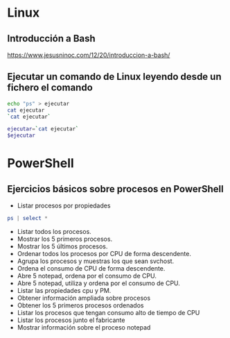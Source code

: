 # Linux

## Introducción a Bash
https://www.jesusninoc.com/12/20/introduccion-a-bash/

## Ejecutar un comando de Linux leyendo desde un fichero el comando
```Bash
echo "ps" > ejecutar
cat ejecutar
`cat ejecutar`
```
```Bash
ejecutar=`cat ejecutar`
$ejecutar
```

# PowerShell

## Ejercicios básicos sobre procesos en PowerShell
- Listar procesos por propiedades
```PowerShell
ps | select *
```
- Listar todos los procesos.
- Mostrar los 5 primeros procesos.
- Mostrar los 5 últimos procesos.
- Ordenar todos los procesos por CPU de forma descendente.
- Agrupa los procesos y muestras los que sean svchost.
- Ordena el consumo de CPU de forma descendente.
- Abre 5 notepad, ordena por el consumo de CPU.
- Abre 5 notepad, utiliza y ordena por el consumo de CPU.
- Listar las propiedades cpu y PM.
- Obtener información ampliada sobre procesos
- Obtener los 5 primeros procesos ordenados
- Listar los procesos que tengan consumo alto de tiempo de CPU
- Listar los procesos junto el fabricante
- Mostrar información sobre el proceso notepad
